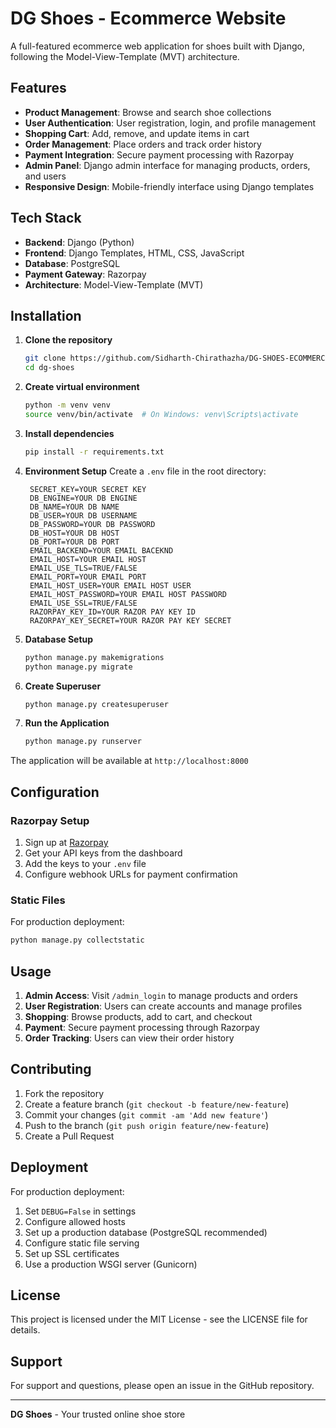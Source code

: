 # DG Shoes - Ecommerce Website

A full-featured ecommerce web application for shoes built with Django, following the Model-View-Template (MVT) architecture.

## Features

- **Product Management**: Browse and search shoe collections
- **User Authentication**: User registration, login, and profile management
- **Shopping Cart**: Add, remove, and update items in cart
- **Order Management**: Place orders and track order history
- **Payment Integration**: Secure payment processing with Razorpay
- **Admin Panel**: Django admin interface for managing products, orders, and users
- **Responsive Design**: Mobile-friendly interface using Django templates

## Tech Stack

- **Backend**: Django (Python)
- **Frontend**: Django Templates, HTML, CSS, JavaScript
- **Database**: PostgreSQL
- **Payment Gateway**: Razorpay
- **Architecture**: Model-View-Template (MVT)

## Installation

1. **Clone the repository**
   ```bash
   git clone https://github.com/Sidharth-Chirathazha/DG-SHOES-ECOMMERCE.git
   cd dg-shoes
   ```

2. **Create virtual environment**
   ```bash
   python -m venv venv
   source venv/bin/activate  # On Windows: venv\Scripts\activate
   ```

3. **Install dependencies**
   ```bash
   pip install -r requirements.txt
   ```

4. **Environment Setup**
   Create a `.env` file in the root directory:
   ```env
    SECRET_KEY=YOUR SECRET KEY
    DB_ENGINE=YOUR DB ENGINE
    DB_NAME=YOUR DB NAME
    DB_USER=YOUR DB USERNAME
    DB_PASSWORD=YOUR DB PASSWORD
    DB_HOST=YOUR DB HOST
    DB_PORT=YOUR DB PORT
    EMAIL_BACKEND=YOUR EMAIL BACEKND
    EMAIL_HOST=YOUR EMAIL HOST
    EMAIL_USE_TLS=TRUE/FALSE
    EMAIL_PORT=YOUR EMAIL PORT
    EMAIL_HOST_USER=YOUR EMAIL HOST USER
    EMAIL_HOST_PASSWORD=YOUR EMAIL HOST PASSWORD
    EMAIL_USE_SSL=TRUE/FALSE
    RAZORPAY_KEY_ID=YOUR RAZOR PAY KEY ID
    RAZORPAY_KEY_SECRET=YOUR RAZOR PAY KEY SECRET
   ```

5. **Database Setup**
   ```bash
   python manage.py makemigrations
   python manage.py migrate
   ```

6. **Create Superuser**
   ```bash
   python manage.py createsuperuser
   ```

7. **Run the Application**
   ```bash
   python manage.py runserver
   ```

The application will be available at `http://localhost:8000`

## Configuration

### Razorpay Setup
1. Sign up at [Razorpay](https://razorpay.com/)
2. Get your API keys from the dashboard
3. Add the keys to your `.env` file
4. Configure webhook URLs for payment confirmation

### Static Files
For production deployment:
```bash
python manage.py collectstatic
```


## Usage

1. **Admin Access**: Visit `/admin_login` to manage products and orders
2. **User Registration**: Users can create accounts and manage profiles
3. **Shopping**: Browse products, add to cart, and checkout
4. **Payment**: Secure payment processing through Razorpay
5. **Order Tracking**: Users can view their order history


## Contributing

1. Fork the repository
2. Create a feature branch (`git checkout -b feature/new-feature`)
3. Commit your changes (`git commit -am 'Add new feature'`)
4. Push to the branch (`git push origin feature/new-feature`)
5. Create a Pull Request

## Deployment

For production deployment:

1. Set `DEBUG=False` in settings
2. Configure allowed hosts
3. Set up a production database (PostgreSQL recommended)
4. Configure static file serving
5. Set up SSL certificates
6. Use a production WSGI server (Gunicorn)

## License

This project is licensed under the MIT License - see the LICENSE file for details.

## Support

For support and questions, please open an issue in the GitHub repository.

---

**DG Shoes** - Your trusted online shoe store
